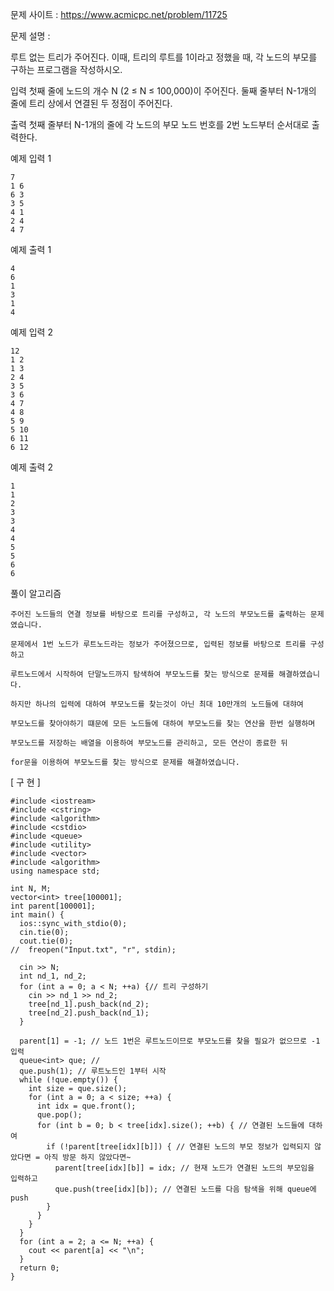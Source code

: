 문제 사이트 : https://www.acmicpc.net/problem/11725

문제 설명 :

루트 없는 트리가 주어진다. 이때, 트리의 루트를 1이라고 정했을 때, 각 노드의 부모를 구하는 프로그램을 작성하시오.

입력
첫째 줄에 노드의 개수 N (2 ≤ N ≤ 100,000)이 주어진다. 둘째 줄부터 N-1개의 줄에 트리 상에서 연결된 두 정점이 주어진다.

출력
첫째 줄부터 N-1개의 줄에 각 노드의 부모 노드 번호를 2번 노드부터 순서대로 출력한다.

예제 입력 1 

    7
    1 6
    6 3
    3 5
    4 1
    2 4
    4 7
    
예제 출력 1 

    4
    6
    1
    3
    1
    4
    
예제 입력 2 

    12
    1 2
    1 3
    2 4
    3 5
    3 6
    4 7
    4 8
    5 9
    5 10
    6 11
    6 12
    
예제 출력 2 

    1
    1
    2
    3
    3
    4
    4
    5
    5
    6
    6
    
풀이 알고리즘

    주어진 노드들의 연결 정보를 바탕으로 트리를 구성하고, 각 노드의 부모노드를 출력하는 문제였습니다.
    
    문제에서 1번 노드가 루트노드라는 정보가 주어졌으므로, 입력된 정보를 바탕으로 트리를 구성하고
    
    루트노드에서 시작하여 단말노드까지 탐색하여 부모노드를 찾는 방식으로 문제를 해결하였습니다.
    
    하지만 하나의 입력에 대하여 부모노드를 찾는것이 아닌 최대 10만개의 노드들에 대햐여
    
    부모노드를 찾아야하기 떄문에 모든 노드들에 대하여 부모노드를 찾는 연산을 한번 실행하며
    
    부모노드를 저장하는 배열을 이용하여 부모노드를 관리하고, 모든 연산이 종료한 뒤
    
    for문을 이용하여 부모노드를 찾는 방식으로 문제를 해결하였습니다.
    
[ 구 현 ]

    #include <iostream>
    #include <cstring>
    #include <algorithm>
    #include <cstdio>
    #include <queue>
    #include <utility>
    #include <vector>
    #include <algorithm>
    using namespace std;

    int N, M;
    vector<int> tree[100001];
    int parent[100001];
    int main() {
      ios::sync_with_stdio(0);
      cin.tie(0);
      cout.tie(0);
    //	freopen("Input.txt", "r", stdin);

      cin >> N;
      int nd_1, nd_2;
      for (int a = 0; a < N; ++a) {// 트리 구성하기
        cin >> nd_1 >> nd_2;
        tree[nd_1].push_back(nd_2);
        tree[nd_2].push_back(nd_1); 
      }
      
      parent[1] = -1; // 노드 1번은 루트노드이므로 부모노드를 찾을 필요가 없으므로 -1 입력
      queue<int> que; // 
      que.push(1); // 루트노드인 1부터 시작
      while (!que.empty()) {
        int size = que.size();
        for (int a = 0; a < size; ++a) { 
          int idx = que.front();
          que.pop();
          for (int b = 0; b < tree[idx].size(); ++b) { // 연결된 노드들에 대하여 
            if (!parent[tree[idx][b]]) { // 연결된 노드의 부모 정보가 입력되지 않았다면 = 아직 방문 하지 않았다면~
              parent[tree[idx][b]] = idx; // 현재 노드가 연결된 노드의 부모임을 입력하고
              que.push(tree[idx][b]); // 연결된 노드를 다음 탐색을 위해 queue에 push
            }
          }
        }
      }
      for (int a = 2; a <= N; ++a) {
        cout << parent[a] << "\n";
      }
      return 0;
    }
    
    
